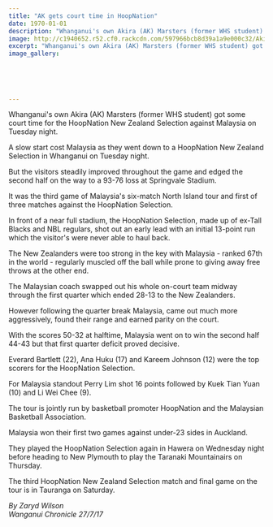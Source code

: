 ```yaml
---
title: "AK gets court time in HoopNation"
date: 1970-01-01
description: "Whanganui's own Akira (AK) Marsters (former WHS student) got some court time for the HoopNation NZ Selection against Malaysia on Tuesday night..."
image: http://c1940652.r52.cf0.rackcdn.com/597966bcb8d39a1a9e000c32/Aki-(AK)-Marsters-hoop-nation-chron-27-July.jpg
excerpt: "Whanganui's own Akira (AK) Marsters (former WHS student) got some court time for the HoopNation New Zealand Selection against Malaysia on Tuesday night."
image_gallery:
    
    
    
    
    
---
```


<p>Whanganui's own Akira (AK) Marsters (former WHS student) got some court time for the HoopNation New Zealand Selection against Malaysia on Tuesday night.</p>
<p class="element element-paragraph">A slow start cost Malaysia as they went down to a HoopNation New Zealand Selection in Whanganui on Tuesday night.</p>
<p class="element element-paragraph">But the visitors steadily improved throughout the game and edged the second half on the way to a 93-76 loss at Springvale Stadium.</p>
<p class="element element-paragraph">It was the third game of Malaysia's six-match North Island tour and first of three matches against the HoopNation Selection.</p>
<p class="element element-paragraph">In front of a near full stadium, the HoopNation Selection, made up of ex-Tall Blacks and NBL regulars, shot out an early lead with an initial 13-point run which the visitor's were never able to haul back.</p>
<p class="element element-paragraph">The New Zealanders were too strong in the key with Malaysia - ranked 67th in the world - regularly muscled off the ball while prone to giving away free throws at the other end.</p>
<p class="element element-paragraph">The Malaysian coach swapped out his whole on-court team midway through the first quarter which ended 28-13 to the New Zealanders.</p>
<p class="element element-paragraph">However following the quarter break Malaysia, came out much more aggressively, found their range and earned parity on the court.</p>
<p class="element element-paragraph">With the scores 50-32 at halftime, Malaysia went on to win the second half 44-43 but that first quarter deficit proved decisive.</p>
<p class="element element-paragraph">Everard Bartlett (22), Ana Huku (17) and Kareem Johnson (12) were the top scorers for the HoopNation Selection.</p>
<p class="element element-paragraph">For Malaysia standout Perry Lim shot 16 points followed by Kuek Tian Yuan (10) and Li Wei Chee (9).</p>
<p class="element element-paragraph">The tour is jointly run by basketball promoter HoopNation and the Malaysian Basketball Association.</p>
<p class="element element-paragraph">Malaysia won their first two games against under-23 sides in Auckland.</p>
<p class="element element-paragraph">They played the HoopNation Selection again in Hawera on Wednesday night before heading to New Plymouth to play the Taranaki Mountainairs on Thursday.</p>
<p class="element element-paragraph">The third HoopNation New Zealand Selection match and final game on the tour is in Tauranga on Saturday.</p>
<p class="element element-paragraph"><em>By Zaryd Wilson</em><br /><em>Wanganui Chronicle 27/7/17</em></p>

